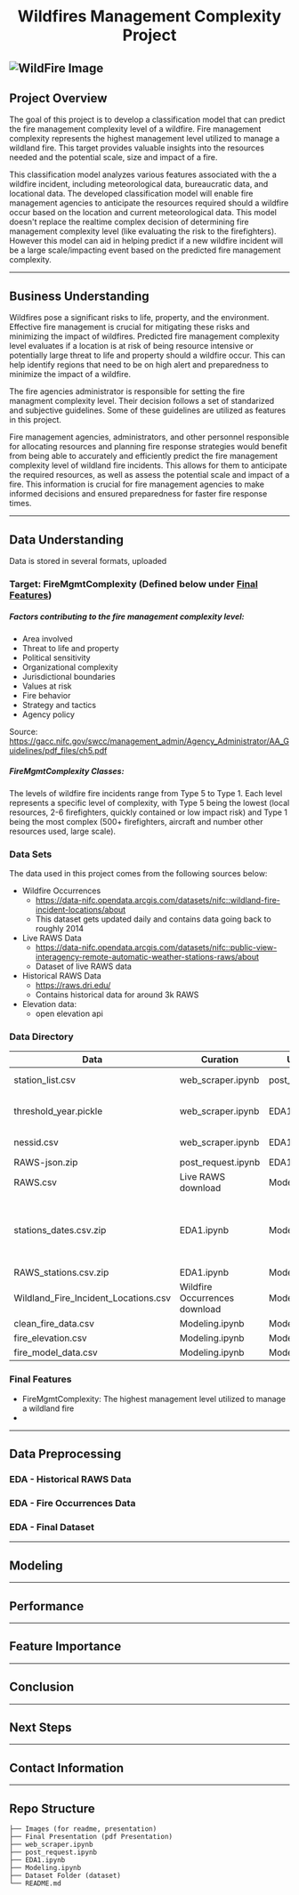 <!--# Wildfires Management Complexity Project-->
<h1 align="center">Wildfires Management Complexity Project</h1>


![WildFire Image](https://github.com/KeananG/WildFires_capstone/blob/main/mike-newbry-_AwSiaesk40-unsplash.jpg)
---

## Project Overview
  The goal of this project is to develop a classification model that can predict the fire management complexity level of a wildfire. Fire management complexity represents the highest management level utilized to manage a wildland fire. This target provides valuable insights into the resources needed and the potential scale, size and impact of a fire.

  This classification model analyzes various features associated with the a wildfire incident, including meteorological data, bureaucratic data, and locational data. The developed classification model will enable fire management agencies to anticipate the resources required should a wildfire occur based on the location and current meteorological data. This model doesn't replace the realtime complex decision of determining fire management complexity level (like evaluating the risk to the firefighters). However this model can aid in helping predict if a new wildfire incident will be a large scale/impacting event based on the predicted fire management complexity.

---

## Business Understanding

<!--In this section, explore the business understanding of the project, focusing on the value it provides and the real-world problem it addresses. The business understanding assesses how well the project explains the significance of the problem and its stakeholders.-->

Wildfires pose a significant risks to life, property, and the environment. Effective fire management is crucial for mitigating these risks and minimizing the impact of wildfires. Predicted fire management complexity level evaluates if a location is at risk of being resource intensive or potentially large threat to life and property should a wildfire occur. This can help identify regions that need to be on high alert and preparedness to minimize the impact of a wildfire.

The fire agencies administrator is responsible for setting the fire managment complexity level. Their decision follows a set of standarized and subjective guidelines. Some of these guidelines are utilized as features in this project. 

Fire management agencies, administrators, and other personnel responsible for allocating resources and planning fire response strategies would benefit from being able to accurately and efficiently predict the fire management complexity level of wildland fire incidents. This allows for them to anticipate the required resources, as well as assess the potential scale and impact of a fire. This information is crucial for fire management agencies to make informed decisions and ensured preparedness for faster fire response times.

<!-- It is important to note that the assessment of the business understanding focuses on how well the project explains its value and addresses a real-world problem, rather than evaluating the intrinsic value itself. By effectively conveying the significance of the problem and its stakeholders, the project demonstrates its relevance and practicality -->


---

## Data Understanding
Data is stored in several formats, uploaded
### Target: FireMgmtComplexity (Defined below under [Final Features](#final-features))
##### Factors contributing to the fire management complexity level:
  - Area involved
  - Threat to life and property
  - Political sensitivity
  - Organizational complexity
  - Jurisdictional boundaries
  - Values at risk
  - Fire behavior
  - Strategy and tactics
  - Agency policy

Source: https://gacc.nifc.gov/swcc/management_admin/Agency_Administrator/AA_Guidelines/pdf_files/ch5.pdf
##### FireMgmtComplexity Classes:
The levels of wildfire fire incidents range from Type 5 to Type 1. Each level represents a specific level of complexity, with Type 5 being the lowest (local resources, 2-6 firefighters, quickly contained or low impact risk) and Type 1 being the most complex (500+ firefighters, aircraft and number other resources used, large scale). 

### Data Sets
The data used in this project comes from the following sources below:
- Wildfire Occurrences
  - https://data-nifc.opendata.arcgis.com/datasets/nifc::wildland-fire-incident-locations/about
  - This dataset gets updated daily and contains data going back to roughly 2014
- Live RAWS Data
  - https://data-nifc.opendata.arcgis.com/datasets/nifc::public-view-interagency-remote-automatic-weather-stations-raws/about
  - Dataset of live RAWS data
- Historical RAWS Data
  - https://raws.dri.edu/
  - Contains historical data for around 3k RAWS 
- Elevation data:
  - open elevation api 

### Data Directory 








| Data | Curation | Utilization | Additional Info |
|----------|----------|----------|----------------|
| station_list.csv    | web_scraper.ipynb    | post_request.ipynb    | RAWS 4-digit code |
| threshold_year.pickle    | web_scraper.ipynb   | EDA1.ipynb    | RAWS code and final year station collected data|
| nessid.csv    | web_scraper.ipynb    | EDA1.ipynb    | NESSID and RAWS code|
| RAWS-json.zip    | post_request.ipynb   | EDA1.ipynb    ||
| RAWS.csv    | Live RAWS download    | Modeling.ipynb    ||
| stations_dates.csv.zip    | EDA1.ipynb    | Modeling.ipynb    | This is split up into 2 files, 1,2 and 3, Use pd.concat([1,2,3], axis=1) in notebook|
| RAWS_stations.csv.zip    | EDA1.ipynb    | Modeling.ipynb    ||
| Wildland_Fire_Incident_Locations.csv    | Wildfire Occurrences download    | Modeling.ipynb   ||
| clean_fire_data.csv  | Modeling.ipynb   | Modeling.ipynb   ||
| fire_elevation.csv  | Modeling.ipynb   | Modeling.ipynb   ||
| fire_model_data.csv  | Modeling.ipynb   | Modeling.ipynb   ||
### Final Features
  - FireMgmtComplexity: The highest management level utilized to manage a wildland fire
  -


---

## Data Preprocessing

<!--
Notes:
- Data Storage
- Preprocessing Steps 
-->

### EDA - Historical RAWS Data


### EDA - Fire Occurrences Data


### EDA - Final Dataset


---

## Modeling


---

## Performance


---

## Feature Importance


---

## Conclusion


---

## Next Steps


---

## Contact Information


---

## Repo Structure
```
├── Images (for readme, presentation)
├── Final Presentation (pdf Presentation)
├── web_scraper.ipynb
├── post_request.ipynb
├── EDA1.ipynb
├── Modeling.ipynb
├── Dataset Folder (dataset)
└── README.md
```
